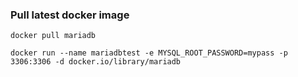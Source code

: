 ### Pull latest docker image
```
docker pull mariadb
```
```
docker run --name mariadbtest -e MYSQL_ROOT_PASSWORD=mypass -p 3306:3306 -d docker.io/library/mariadb
```
